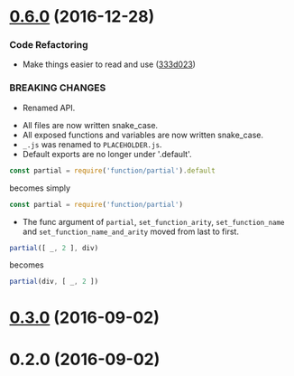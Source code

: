 <a name="0.6.0"></a>
# [0.6.0](https://github.com/mickvangelderen/function/compare/0.3.0...v0.6.0) (2016-12-28)


### Code Refactoring

* Make things easier to read and use ([333d023](https://github.com/mickvangelderen/function/commit/333d023))


### BREAKING CHANGES

* Renamed API.

 - All files are now written snake_case.
 - All exposed functions and variables are now written snake_case.
 - `_.js` was renamed to `PLACEHOLDER.js`.
 - Default exports are no longer under '.default'.

```js
const partial = require('function/partial').default
```

becomes simply

```js
const partial = require('function/partial')
```

- The func argument of `partial`, `set_function_arity`,
  `set_function_name` and `set_function_name_and_arity` moved from last
  to first.

```js
partial([ _, 2 ], div)
```

becomes

```js
partial(div, [ _, 2 ])
```



<a name="0.3.0"></a>
# [0.3.0](https://github.com/mickvangelderen/function/compare/0.2.0...0.3.0) (2016-09-02)



<a name="0.2.0"></a>
# 0.2.0 (2016-09-02)



